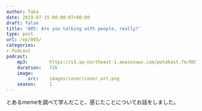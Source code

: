 ```yaml
---
author: Taka
date: 2019-07-15 00:00:07+00:00
draft: false
title: '005: Are you talking with people, really?'
type: post
url: /ep/005/
categories:
- Podcast
podcast:
    mp3:        https://s3.ap-northeast-1.amazonaws.com/potakast.fm/005.m4a
    duration:   726
    image:
        src:    images/cover/cover_art.png
    season:     1
---
```





とあるmemeを調べて学んだこと、感じたことについてお話をしました。



